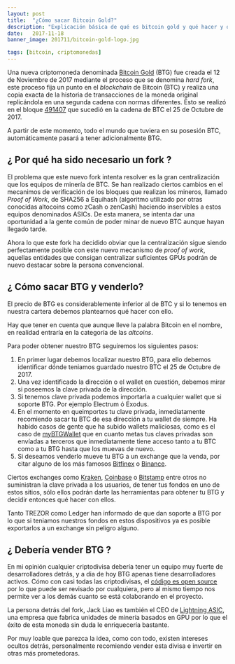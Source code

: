```yaml
---
layout: post
title:  "¿Cómo sacar Bitcoin Gold?"
description: "Explicación básica de qué es bitcoin gold y qué hacer y que no hacer para obtener tu Bitcoin Gold"
date:   2017-11-18
banner_image: 201711/bitcoin-gold-logo.jpg

tags: [bitcoin, criptomonedas]
---
```


Una nueva criptomoneda denominada [Bitcoin Gold](https://bitcoingold.org/) (BTG) fue creada el 12 de Noviembre de 2017 mediante el proceso que se denomina *hard fork*, este proceso fija un punto en el *blockchain* de Bitcoin (BTC) y realiza una copia exacta de la historia de transacciones de la moneda original replicándola en una segunda cadena con normas diferentes. Esto se realizó en el bloque [491407](https://blockchain.info/block/000000000000000000e5438564434edaf41e63829a637521a96235adf4653e1b) que sucedió en la cadena de BTC el 25 de Octubre de 2017.

A partir de este momento, todo el mundo que tuviera en su posesión BTC, automáticamente pasará a tener adicionalmente BTG.


<!--more-->

## ¿ Por qué ha sido necesario un fork ?

El problema que este nuevo fork intenta resolver es la gran centralización que los equipos de minería de BTC. Se han realizado ciertos cambios en el mecanimos de verificación de los bloques que realizan los mineros, llamado *Proof of Work*, de SHA256 a Equihash (algoritmo utilizado por otras conocidas altocoins como zCash o zenCash) haciendo inservibles a estos equipos denominados ASICs. De esta manera, se intenta dar una oportunidad a la gente común de poder minar de nuevo BTC aunque hayan llegado tarde.

Ahora lo que este fork ha decidido obviar que la centralización sigue siendo perfectamente posible con este nuevo mecanismo de *proof of work*, aquellas entidades que consigan centralizar suficientes GPUs podrán de nuevo destacar sobre la persona convencional.

## ¿ Cómo sacar BTG y venderlo?

El precio de BTG es considerablemente inferior al de BTC y si lo tenemos en nuestra cartera debemos plantearnos qué hacer con ello.

Hay que tener en cuenta que aunque lleve la palabra Bitcoin en el nombre, en realidad entraría en la categoría de las *altcoins*.

Para poder obtener nuestro BTG seguiremos los siguientes pasos:

1.  En primer lugar debemos localizar nuestro BTG, para ello debemos identificar dónde teniamos guardado nuestro BTC el 25 de Octubre de 2017.
2.  Una vez identificado la dirección o el wallet en cuestión, debemos mirar si poseemos la clave privada de la dirección.
3.  Si tenemos clave privada podemos importarla a cualquier wallet que si soporte BTG. Por ejemplo Electrum ó Exodus.
4.  En el momento en queimportes tu clave privada, inmediatamente recomiendo sacar tu BTC de esa dirección a tu wallet de siempre. Ha habido casos de gente que ha subido wallets maliciosas, como es el caso de [myBTGWallet](https://www.reddit.com/r/btc/comments/7dsmvd/my_analysis_of_the_1_million_usd_mybtgwalletcom/) que en cuanto metas tus claves privadas son envíadas a terceros que inmediatamente tiene acceso tanto a tu BTC como a tu BTG hasta que los muevas de nuevo.
5.  Si deseamos venderlo mueve tu BTG a un exchange que la venda, por citar alguno de los más famosos [Bitfinex](https://www.bitfinex.com/) o [Binance](https://www.binance.com/).

Ciertos exchanges como [Kraken](kraken.com), [Coinbase](https://www.coinbase.com/) o [Bitstamp](https://www.bitstamp.net/) entre otros no suministran la clave privada a los usuarios, de tener tus fondos en uno de estos sitios, sólo ellos podrán darte las herramientas para obtener tu BTG y decidir entonces qué hacer con ellos.

Tanto TREZOR como Ledger han informado de que dan soporte a BTG por lo que si teniamos nuestros fondos en estos dispositivos ya es posible exportarlos a un exchange sin peligro alguno.

## ¿ Debería vender BTG ?

En mi opinión cualquier criptodivisa debería tener un equipo muy fuerte de desarrolladores detrás, y a dia de hoy BTG apenas tiene desarrolladores activos. Cómo con casi todas las criptodivisas, el [código es open source](https://github.com/BTCGPU/BTCGPU) por lo que puede ser revisado por cualquiera, pero al mismo tiempo nos permite ver a los demás cuanto se está colaborando en el proyecto.

La persona detrás del fork, Jack Liao es también el CEO de [Lightning ASIC](http://lightningasic.com/), una empresa que fabrica unidades de minería basados en GPU por lo que el éxito de esta moneda sin duda le enriquecería bastante.

Por muy loable que parezca la idea, como con todo, existen intereses ocultos detrás, personalmente recomiendo vender esta divisa e invertir en otras más prometedoras.
